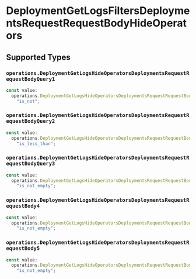 # DeploymentGetLogsFiltersDeploymentsRequestRequestBodyHideOperators


## Supported Types

### `operations.DeploymentGetLogsHideOperatorsDeploymentsRequestRequestBodyQuery1`

```typescript
const value:
  operations.DeploymentGetLogsHideOperatorsDeploymentsRequestRequestBodyQuery1 =
    "is_not";
```

### `operations.DeploymentGetLogsHideOperatorsDeploymentsRequestRequestBodyQuery2`

```typescript
const value:
  operations.DeploymentGetLogsHideOperatorsDeploymentsRequestRequestBodyQuery2 =
    "is_less_than";
```

### `operations.DeploymentGetLogsHideOperatorsDeploymentsRequestRequestBodyQuery3`

```typescript
const value:
  operations.DeploymentGetLogsHideOperatorsDeploymentsRequestRequestBodyQuery3 =
    "is_not_empty";
```

### `operations.DeploymentGetLogsHideOperatorsDeploymentsRequestRequestBody4`

```typescript
const value:
  operations.DeploymentGetLogsHideOperatorsDeploymentsRequestRequestBody4 =
    "is_not_empty";
```

### `operations.DeploymentGetLogsHideOperatorsDeploymentsRequestRequestBody5`

```typescript
const value:
  operations.DeploymentGetLogsHideOperatorsDeploymentsRequestRequestBody5 =
    "is_not_empty";
```

